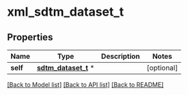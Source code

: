 # xml_sdtm_dataset_t

## Properties
Name | Type | Description | Notes
------------ | ------------- | ------------- | -------------
**self** | [**sdtm_dataset_t**](sdtm_dataset.md) \* |  | [optional] 

[[Back to Model list]](../README.md#documentation-for-models) [[Back to API list]](../README.md#documentation-for-api-endpoints) [[Back to README]](../README.md)


